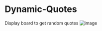 # Dynamic-Quotes
Display board to get random quotes
![image](https://github.com/shiva0123m/Dynamic-Quotes/assets/117260868/0c5df196-5adf-4a0f-975c-9b7a6a2f0977)
